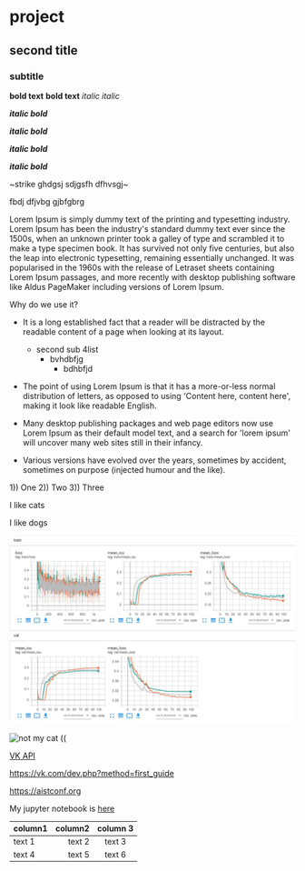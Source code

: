 # project

## second title

### subtitle

__bold text__
**bold text**
*italic* _italic_


**_italic bold_**

__*italic bold*__

___italic bold___

***italic bold***

~strike ghdgsj sdjgsfh dfhvsgj~

fbdj dfjvbg gjbfgbrg

Lorem Ipsum is simply dummy text of the printing and typesetting industry. Lorem Ipsum has been the industry's standard dummy text ever since the 1500s, when an unknown printer took a galley of type and scrambled it to make a type specimen book. It has survived not only five centuries, but also the leap into electronic typesetting, remaining essentially unchanged. It was popularised in the 1960s with the release of Letraset sheets containing Lorem Ipsum passages, and more recently with desktop publishing software like Aldus PageMaker including versions of Lorem Ipsum.

Why do we use it?

* It is a long established fact that a reader will be distracted by the readable content of a page when looking at its layout. 
    * second sub 4list
        * bvhdbfjg
            * bdhbfjd
         
* The point of using Lorem Ipsum is that it has a more-or-less normal distribution of letters, as opposed to using 'Content here, content here', making it look like readable English. 
* Many desktop publishing packages and web page editors now use Lorem Ipsum as their default model text, and a search for 'lorem ipsum' will uncover many web sites still in their infancy. 
* Various versions have evolved over the years, sometimes by accident, sometimes on purpose (injected humour and the like).

1)) One
2)) Two
3)) Three


I like cats

I like dogs


![image is here](img/segmentation_100.JPG)

![not my cat ((](https://i.ytimg.com/vi/1Ne1hqOXKKI/maxresdefault.jpg)

[VK API](https://vk.com/dev.php?method=first_guide)

https://vk.com/dev.php?method=first_guide

https://aistconf.org

My jupyter notebook is [here](Untitled.ipynb)


column1 | column2 | column 3
:------ | ------: | :------:
text 1  | text 2  | text 3
text 4  | text 5  | text 6

